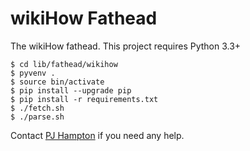 wikiHow Fathead
===

The wikiHow fathead.
This project requires Python 3.3+

```
$ cd lib/fathead/wikihow
$ pyvenv .
$ source bin/activate
$ pip install --upgrade pip
$ pip install -r requirements.txt
$ ./fetch.sh
$ ./parse.sh
```

Contact [PJ Hampton](https://github.com/pjhampton) if you need any help.
